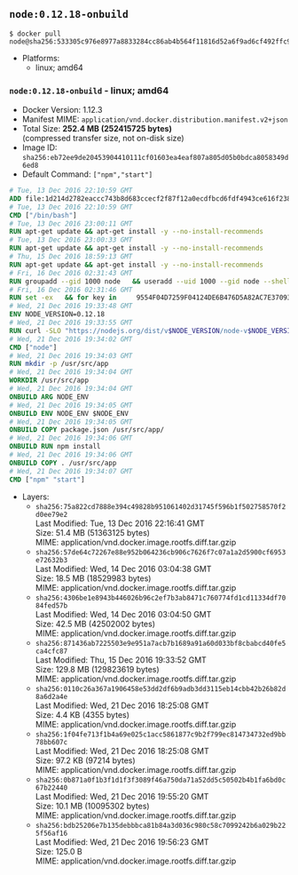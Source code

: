 ## `node:0.12.18-onbuild`

```console
$ docker pull node@sha256:533305c976e8977a8833284cc86ab4b564f11816d52a6f9ad6cf492ffc975131
```

-	Platforms:
	-	linux; amd64

### `node:0.12.18-onbuild` - linux; amd64

-	Docker Version: 1.12.3
-	Manifest MIME: `application/vnd.docker.distribution.manifest.v2+json`
-	Total Size: **252.4 MB (252415725 bytes)**  
	(compressed transfer size, not on-disk size)
-	Image ID: `sha256:eb72ee9de20453904410111cf01603ea4eaf807a805d05b0bdca8058349d6ed8`
-	Default Command: `["npm","start"]`

```dockerfile
# Tue, 13 Dec 2016 22:10:59 GMT
ADD file:1d214d2782eaccc743b8d683ccecf2f87f12a0ecdfbcd6fdf4943ce616f23870 in / 
# Tue, 13 Dec 2016 22:10:59 GMT
CMD ["/bin/bash"]
# Tue, 13 Dec 2016 23:00:11 GMT
RUN apt-get update && apt-get install -y --no-install-recommends 		ca-certificates 		curl 		wget 	&& rm -rf /var/lib/apt/lists/*
# Tue, 13 Dec 2016 23:00:33 GMT
RUN apt-get update && apt-get install -y --no-install-recommends 		bzr 		git 		mercurial 		openssh-client 		subversion 				procps 	&& rm -rf /var/lib/apt/lists/*
# Thu, 15 Dec 2016 18:59:13 GMT
RUN apt-get update && apt-get install -y --no-install-recommends 		autoconf 		automake 		bzip2 		file 		g++ 		gcc 		imagemagick 		libbz2-dev 		libc6-dev 		libcurl4-openssl-dev 		libdb-dev 		libevent-dev 		libffi-dev 		libgdbm-dev 		libgeoip-dev 		libglib2.0-dev 		libjpeg-dev 		libkrb5-dev 		liblzma-dev 		libmagickcore-dev 		libmagickwand-dev 		libmysqlclient-dev 		libncurses-dev 		libpng-dev 		libpq-dev 		libreadline-dev 		libsqlite3-dev 		libssl-dev 		libtool 		libwebp-dev 		libxml2-dev 		libxslt-dev 		libyaml-dev 		make 		patch 		xz-utils 		zlib1g-dev 	&& rm -rf /var/lib/apt/lists/*
# Fri, 16 Dec 2016 02:31:43 GMT
RUN groupadd --gid 1000 node   && useradd --uid 1000 --gid node --shell /bin/bash --create-home node
# Fri, 16 Dec 2016 02:31:46 GMT
RUN set -ex   && for key in     9554F04D7259F04124DE6B476D5A82AC7E37093B     94AE36675C464D64BAFA68DD7434390BDBE9B9C5     0034A06D9D9B0064CE8ADF6BF1747F4AD2306D93     FD3A5288F042B6850C66B31F09FE44734EB7990E     71DCFD284A79C3B38668286BC97EC7A07EDE3FC1     DD8F2338BAE7501E3DD5AC78C273792F7D83545D     B9AE9905FFD7803F25714661B63B535A4C206CA9     C4F0DFFF4E8C1A8236409D08E73BC641CC11F4C8   ; do     gpg --keyserver ha.pool.sks-keyservers.net --recv-keys "$key";   done
# Wed, 21 Dec 2016 19:33:48 GMT
ENV NODE_VERSION=0.12.18
# Wed, 21 Dec 2016 19:33:55 GMT
RUN curl -SLO "https://nodejs.org/dist/v$NODE_VERSION/node-v$NODE_VERSION-linux-x64.tar.xz"   && curl -SLO "https://nodejs.org/dist/v$NODE_VERSION/SHASUMS256.txt.asc"   && gpg --batch --decrypt --output SHASUMS256.txt SHASUMS256.txt.asc   && grep " node-v$NODE_VERSION-linux-x64.tar.xz\$" SHASUMS256.txt | sha256sum -c -   && tar -xJf "node-v$NODE_VERSION-linux-x64.tar.xz" -C /usr/local --strip-components=1   && rm "node-v$NODE_VERSION-linux-x64.tar.xz" SHASUMS256.txt.asc SHASUMS256.txt   && ln -s /usr/local/bin/node /usr/local/bin/nodejs
# Wed, 21 Dec 2016 19:34:02 GMT
CMD ["node"]
# Wed, 21 Dec 2016 19:34:03 GMT
RUN mkdir -p /usr/src/app
# Wed, 21 Dec 2016 19:34:04 GMT
WORKDIR /usr/src/app
# Wed, 21 Dec 2016 19:34:04 GMT
ONBUILD ARG NODE_ENV
# Wed, 21 Dec 2016 19:34:05 GMT
ONBUILD ENV NODE_ENV $NODE_ENV
# Wed, 21 Dec 2016 19:34:05 GMT
ONBUILD COPY package.json /usr/src/app/
# Wed, 21 Dec 2016 19:34:06 GMT
ONBUILD RUN npm install
# Wed, 21 Dec 2016 19:34:06 GMT
ONBUILD COPY . /usr/src/app
# Wed, 21 Dec 2016 19:34:07 GMT
CMD ["npm" "start"]
```

-	Layers:
	-	`sha256:75a822cd7888e394c49828b951061402d31745f596b1f502758570f2d0ee79e2`  
		Last Modified: Tue, 13 Dec 2016 22:16:41 GMT  
		Size: 51.4 MB (51363125 bytes)  
		MIME: application/vnd.docker.image.rootfs.diff.tar.gzip
	-	`sha256:57de64c72267e88e952b064236cb906c7626f7c07a1a2d5900cf6953e72632b3`  
		Last Modified: Wed, 14 Dec 2016 03:04:38 GMT  
		Size: 18.5 MB (18529983 bytes)  
		MIME: application/vnd.docker.image.rootfs.diff.tar.gzip
	-	`sha256:4306be1e8943b446026b96c2ef7b3ab8471c760774fd1cd11334df7084fed57b`  
		Last Modified: Wed, 14 Dec 2016 03:04:50 GMT  
		Size: 42.5 MB (42502002 bytes)  
		MIME: application/vnd.docker.image.rootfs.diff.tar.gzip
	-	`sha256:871436ab7225503e9e951a7acb7b1689a91a60d033bf8cbabcd40fe5ca4cfc87`  
		Last Modified: Thu, 15 Dec 2016 19:33:52 GMT  
		Size: 129.8 MB (129823619 bytes)  
		MIME: application/vnd.docker.image.rootfs.diff.tar.gzip
	-	`sha256:0110c26a367a1906458e53dd2df6b9adb3dd3115eb14cbb42b26b82d8a6d2a4e`  
		Last Modified: Wed, 21 Dec 2016 18:25:08 GMT  
		Size: 4.4 KB (4355 bytes)  
		MIME: application/vnd.docker.image.rootfs.diff.tar.gzip
	-	`sha256:1f04fe713f1b4a69e025c1acc5861877c9b2f799ec814734732ed9bb78bb607c`  
		Last Modified: Wed, 21 Dec 2016 18:25:08 GMT  
		Size: 97.2 KB (97214 bytes)  
		MIME: application/vnd.docker.image.rootfs.diff.tar.gzip
	-	`sha256:0b871a0f1b3f1d1f3f3089f46a750da71a52dd5c50502b4b1fa6bd0c67b22440`  
		Last Modified: Wed, 21 Dec 2016 19:55:20 GMT  
		Size: 10.1 MB (10095302 bytes)  
		MIME: application/vnd.docker.image.rootfs.diff.tar.gzip
	-	`sha256:bdb25206e7b135debbbca81b84a3d036c980c58c7099242b6a029b225f56af16`  
		Last Modified: Wed, 21 Dec 2016 19:56:23 GMT  
		Size: 125.0 B  
		MIME: application/vnd.docker.image.rootfs.diff.tar.gzip
